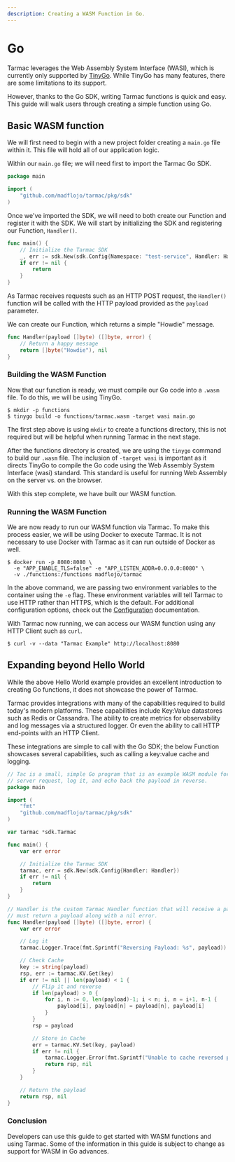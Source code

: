 ```yaml
---
description: Creating a WASM Function in Go.
---
```


# Go

Tarmac leverages the Web Assembly System Interface (WASI), which is currently only supported by [TinyGo](https://tinygo.org/). While TinyGo has many features, there are some limitations to its support.

However, thanks to the Go SDK, writing Tarmac functions is quick and easy. This guide will walk users through creating a simple function using Go.

## Basic WASM function

We will first need to begin with a new project folder creating a `main.go` file within it. This file will hold all of our application logic.

Within our `main.go` file; we will need first to import the Tarmac Go SDK.

```go
package main

import (
	"github.com/madflojo/tarmac/pkg/sdk"
)
```

Once we've imported the SDK, we will need to both create our Function and register it with the SDK. We will start by initializing the SDK and registering our Function, `Handler()`.

```go
func main() {
	// Initialize the Tarmac SDK
	_, err := sdk.New(sdk.Config{Namespace: "test-service", Handler: Handler})
	if err != nil {
		return
	}
}
```

As Tarmac receives requests such as an HTTP POST request, the `Handler()` function will be called with the HTTP payload provided as the `payload` parameter.

We can create our Function, which returns a simple "Howdie" message.

```go
func Handler(payload []byte) ([]byte, error) {
	// Return a happy message
	return []byte("Howdie"), nil
}
```

### Building the WASM Function

Now that our function is ready, we must compile our Go code into a `.wasm` file. To do this, we will be using TinyGo.

```text
$ mkdir -p functions
$ tinygo build -o functions/tarmac.wasm -target wasi main.go
```

The first step above is using `mkdir` to create a functions directory, this is not required but will be helpful when running Tarmac in the next stage.

After the functions directory is created, we are using the `tinygo` command to build our `.wasm` file. The inclusion of `-target wasi` is important as it directs TinyGo to compile the Go code using the Web Assembly System Interface \(wasi\) standard. This standard is useful for running Web Assembly on the server vs. on the browser.

With this step complete, we have built our WASM function.

### Running the WASM Function

We are now ready to run our WASM function via Tarmac. To make this process easier, we will be using Docker to execute Tarmac. It is not necessary to use Docker with Tarmac as it can run outside of Docker as well.

```text
$ docker run -p 8080:8080 \
  -e "APP_ENABLE_TLS=false" -e "APP_LISTEN_ADDR=0.0.0.0:8080" \
  -v ./functions:/functions madflojo/tarmac
```

In the above command, we are passing two environment variables to the container using the `-e` flag. These environment variables will tell Tarmac to use HTTP rather than HTTPS, which is the default. For additional configuration options, check out the [Configuration](../running-tarmac/configuration.md) documentation.

With Tarmac now running, we can access our WASM function using any HTTP Client such as `curl`.

```text
$ curl -v --data "Tarmac Example" http://localhost:8080
```

## Expanding beyond Hello World

While the above Hello World example provides an excellent introduction to creating Go functions, it does not showcase the power of Tarmac.

Tarmac provides integrations with many of the capabilities required to build today's modern platforms. These capabilities include Key:Value datastores such as Redis or Cassandra. The ability to create metrics for observability and log messages via a structured logger. Or even the ability to call HTTP end-points with an HTTP Client.

These integrations are simple to call with the Go SDK; the below Function showcases several capabilities, such as calling a key:value cache and logging.

```go
// Tac is a small, simple Go program that is an example WASM module for Tarmac. This program will accept a Tarmac
// server request, log it, and echo back the payload in reverse.
package main

import (
	"fmt"
	"github.com/madflojo/tarmac/pkg/sdk"
)

var tarmac *sdk.Tarmac

func main() {
	var err error

	// Initialize the Tarmac SDK
	tarmac, err = sdk.New(sdk.Config{Handler: Handler})
	if err != nil {
		return
	}
}

// Handler is the custom Tarmac Handler function that will receive a payload and
// must return a payload along with a nil error.
func Handler(payload []byte) ([]byte, error) {
	var err error

	// Log it
	tarmac.Logger.Trace(fmt.Sprintf("Reversing Payload: %s", payload))

	// Check Cache
	key := string(payload)
	rsp, err := tarmac.KV.Get(key)
	if err != nil || len(payload) < 1 {
		// Flip it and reverse
		if len(payload) > 0 {
			for i, n := 0, len(payload)-1; i < n; i, n = i+1, n-1 {
				payload[i], payload[n] = payload[n], payload[i]
			}
		}
		rsp = payload

		// Store in Cache
		err = tarmac.KV.Set(key, payload)
		if err != nil {
			tarmac.Logger.Error(fmt.Sprintf("Unable to cache reversed payload: %s", err))
			return rsp, nil
		}
	}

	// Return the payload
	return rsp, nil
}
```

### Conclusion

Developers can use this guide to get started with WASM functions and using Tarmac. Some of the information in this guide is subject to change as support for WASM in Go advances.

